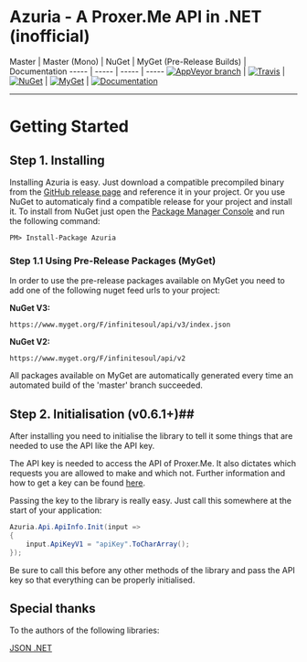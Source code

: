 # Azuria - A Proxer.Me API in .NET (inofficial)

Master | Master (Mono) | NuGet | MyGet (Pre-Release Builds) | Documentation
----- | ----- | ----- | -----
[![AppVeyor branch](https://img.shields.io/appveyor/ci/InfiniteSoul/Azuria/master.svg?maxAge=2592000?style=flat-square)](https://ci.appveyor.com/project/InfiniteSoul/azuria/branch/master) | [![Travis](https://img.shields.io/travis/InfiniteSoul/Azuria.svg?maxAge=2592000?style=flat-square)](https://travis-ci.org/InfiniteSoul/Azuria/branches) |  [![NuGet](https://img.shields.io/nuget/v/Azuria.svg?style=flat-square)](https://www.nuget.org/packages/Azuria) | [![MyGet](https://img.shields.io/myget/infinitesoul/vpre/Azuria.svg)](https://www.myget.org/feed/infinitesoul/package/nuget/Azuria) | [![Documentation](https://img.shields.io/badge/docs-offline-red.svg)]()

---

# Getting Started #

## Step 1. Installing ##
Installing Azuria is easy. Just download a compatible precompiled binary from the [GitHub release page](https://github.com/InfiniteSoul/Azuria/releases) and reference it in your project. Or you use NuGet to automaticaly find a compatible release for your project and install it. To install from NuGet just open the [Package Manager Console](https://docs.nuget.org/docs/start-here/using-the-package-manager-console) and run the following command:

    PM> Install-Package Azuria

### Step 1.1 Using Pre-Release Packages (MyGet)
In order to use the pre-release packages available on MyGet you need to add one of the following nuget feed urls to your project:

**NuGet V3:**

	https://www.myget.org/F/infinitesoul/api/v3/index.json

**NuGet V2:**

	https://www.myget.org/F/infinitesoul/api/v2

All packages available on MyGet are automatically generated every time an automated build of the 'master' branch succeeded.


## Step 2. Initialisation (v0.6.1+)##
After installing you need to initialise the library to tell it some things that are needed to use the API like the API key. 

The API key is needed to access the API of Proxer.Me. It also dictates which requests you are allowed to make and which not. Further information and how to get a key can be found [here](https://proxer.me/wiki/Proxer_API/v1).

Passing the key to the library is really easy. Just call this somewhere at the start of your application:
```csharp
Azuria.Api.ApiInfo.Init(input =>
{
	input.ApiKeyV1 = "apiKey".ToCharArray();
});
```
Be sure to call this before any other methods of the library and pass the API key so that everything can be properly initialised.

## Special thanks
To the authors of the following libraries:

[JSON .NET](https://www.nuget.org/packages/Newtonsoft.Json/)
